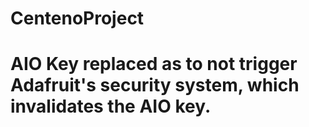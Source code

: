 # CentenoProject
# AIO Key replaced as to not trigger Adafruit's security system, which invalidates the AIO key.
